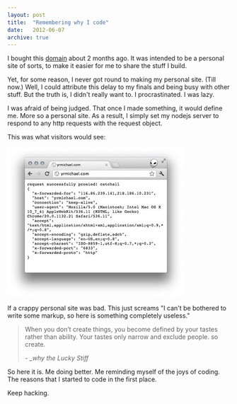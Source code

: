 ```yaml
---
layout: post
title:  "Remembering why I code"
date:   2012-06-07
archive: true
---
```


I bought this [domain](http://yrmichael.com) about 2 months ago. It was intended to be a personal site of sorts, to make it easier for me to share the stuff I build.

Yet, for some reason, I never got round to making my personal site. (Till now.) Well, I could attribute this delay to my finals and being busy with other stuff. But the truth is, I didn't really want to. I procrastinated. I was lazy.
<!--more-->

I was afraid of being judged. That once I made something, it would define me. More so a personal site. As a result, I simply set my nodejs server to respond to any http requests with the request object.

This was what visitors would see:

![worst than crappy page](/static/img/blog/oldsite.jpg)

If a crappy personal site was bad. This just screams "I can't be bothered to write some markup, so here is something completely useless."

> When you don’t create things, you become defined by your tastes rather than ability. Your tastes only narrow and exclude people. so create. <div>- <cite>_why the Lucky Stiff</cite></div>

So here it is. Me doing better. Me reminding myself of the joys of coding. The reasons that I started to code in the first place.

Keep hacking.